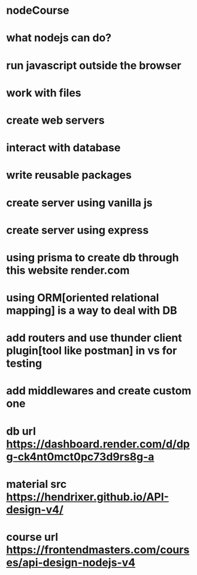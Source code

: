 # nodeCourse
# what nodejs can do?
# run javascript outside the browser
# work with files
# create web servers
# interact with database
# write reusable packages
# create server using vanilla js
# create server using express
# using prisma to create db through this website render.com
# using ORM[oriented relational mapping] is a way to deal with DB
# add routers and use thunder client plugin[tool like postman] in vs for testing
# add middlewares and create custom one

# db url https://dashboard.render.com/d/dpg-ck4nt0mct0pc73d9rs8g-a
# material src https://hendrixer.github.io/API-design-v4/
# course url https://frontendmasters.com/courses/api-design-nodejs-v4